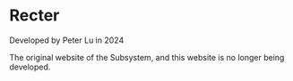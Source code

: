 # Recter
Developed by Peter Lu in 2024

The original website of the Subsystem, and this website is no longer being developed.
